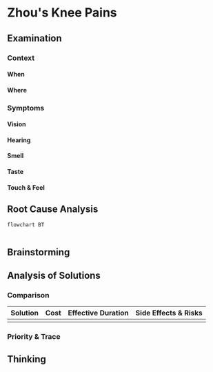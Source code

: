 # Zhou's Knee Pains

## Examination
[problem overview]: #
[a problem can be the output or input of a process. For output, it can be a bad output. For input, it can be a waste of resources]: #

### Context

#### When
[Specification: year, season, daytime, during & after some events, duration]: #

#### Where
[Localization]: #

### Symptoms
[avoid biases]: #
[collect evidence used by hypothesis built in the root cause analysis phrase]: #
[comparison between actuation and expectation]: #
[specification: location, degree]: #

#### Vision

#### Hearing

#### Smell

#### Taste

#### Touch & Feel

## Root Cause Analysis
[backward cause reasoning for general problems]: #
[
process
	- stable
		- expected
		- unexpected
	- human	
]: #
[recursive trouble shooting for engineering problems to an atomic level (build hypothesis, use evidence (examination  + unit tests))]: #

```mermaid
flowchart BT
	
```
## Brainstorming
[removal of touchable physical objects is applicable]: #
[replacement V.S repair. Localize the problem to an atomic level where fixing it components is more expensive than replacing it as a whole]: #
 
## Analysis of Solutions

### Comparison
| Solution | Cost | Effective Duration | Side Effects & Risks |
| --- | --- | --- | --- |
|||||

### Priority & Trace
[try from treatments to prevention based on time bound]: #

## Thinking
[Lessons learned from this experience]: #


<!--stackedit_data:
eyJoaXN0b3J5IjpbMTAxMjE1NzMxOV19
-->
